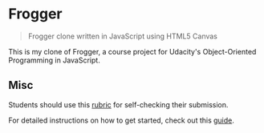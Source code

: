 Frogger
=======

> Frogger clone written in JavaScript using HTML5 Canvas

This is my clone of Frogger, a course project for Udacity's Object-Oriented Programming in JavaScript.

Misc
----

Students should use this [rubric](https://www.udacity.com/course/viewer/#!/c-nd001/l-2696458597/m-2687128535) for self-checking their submission.

For detailed instructions on how to get started, check out this [guide](https://docs.google.com/document/d/1v01aScPjSWCCWQLIpFqvg3-vXLH2e8_SZQKC8jNO0Dc/pub?embedded=true).
